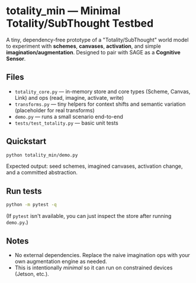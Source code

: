 
# totality_min — Minimal Totality/SubThought Testbed

A tiny, dependency-free prototype of a "Totality/SubThought" world model to experiment with **schemes**, **canvases**, **activation**, and simple **imagination/augmentation**. Designed to pair with SAGE as a **Cognitive Sensor**.

## Files
- `totality_core.py` — in-memory store and core types (Scheme, Canvas, Link) and ops (read, imagine, activate, write)
- `transforms.py` — tiny helpers for context shifts and semantic variation (placeholder for real transforms)
- `demo.py` — runs a small scenario end-to-end
- `tests/test_totality.py` — basic unit tests

## Quickstart

```bash
python totality_min/demo.py
```

Expected output: seed schemes, imagined canvases, activation change, and a committed abstraction.

## Run tests

```bash
python -m pytest -q
```

(If `pytest` isn't available, you can just inspect the store after running `demo.py`.)

## Notes
- No external dependencies. Replace the naive imagination ops with your own augmentation engine as needed.
- This is intentionally *minimal* so it can run on constrained devices (Jetson, etc.).
